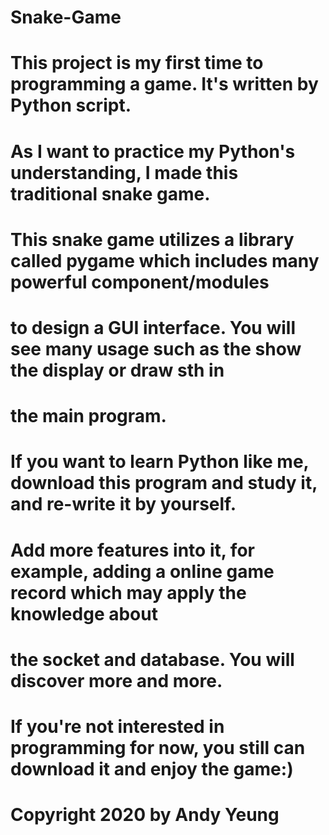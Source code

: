 # Snake-Game
#
# This project is my first time to programming a game. It's written by Python script.
# As I want to practice my Python's understanding, I made this traditional snake game.
# This snake game utilizes a library called pygame which includes many powerful component/modules
# to design a GUI interface. You will see many usage such as the show the display or draw sth in
# the main program. 
# If you want to learn Python like me, download this program and study it, and re-write it by yourself.
# Add more features into it, for example, adding a online game record which may apply the knowledge about
# the socket and database. You will discover more and more.
# If you're not interested in programming for now, you still can download it and enjoy the game:)
#
# Copyright 2020 by Andy Yeung
